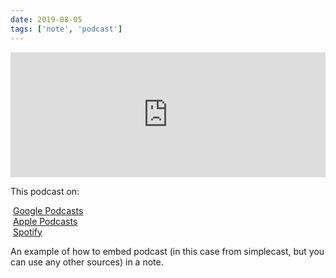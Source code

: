 ```yaml
---
date: 2019-08-05
tags: ['note', 'podcast']
---
```


<iframe
  height="200px"
  width="100%"
  frameborder="no"
  scrolling="no"
  seamless
  src="https://player.simplecast.com/62a1da0d-f39d-4d65-97d7-8faa48ae046f?dark=false"
></iframe>

This podcast on:

<p>
<FontAwesomeIcon icon={['fab', 'google']} />&nbsp;<a href="https://podcasts.google.com/?feed=aHR0cHM6Ly9mZWVkcy5zaW1wbGVjYXN0LmNvbS9YX3dTX1dZaA">Google Podcasts</a><br/>
<FontAwesomeIcon icon={['fab', 'apple']} />&nbsp;<a href="https://podcasts.apple.com/us/podcast/chats-with-kent-c-dodds/id1475543959">Apple Podcasts</a><br/>
<FontAwesomeIcon icon={['fab', 'spotify']} />&nbsp;<a href="https://open.spotify.com/show/7GkO2poedjbltWT5lduL5w">Spotify</a>
</p>

An example of how to embed podcast (in this case from simplecast, but you can use any other sources) in a note.
